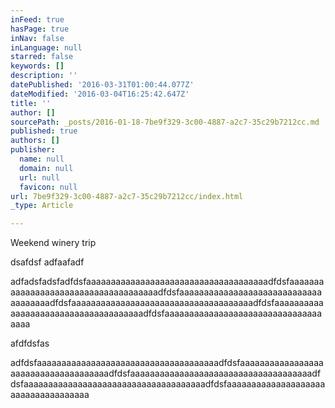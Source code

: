 ```yaml
---
inFeed: true
hasPage: true
inNav: false
inLanguage: null
starred: false
keywords: []
description: ''
datePublished: '2016-03-31T01:00:44.077Z'
dateModified: '2016-03-04T16:25:42.647Z'
title: ''
author: []
sourcePath: _posts/2016-01-18-7be9f329-3c00-4887-a2c7-35c29b7212cc.md
published: true
authors: []
publisher:
  name: null
  domain: null
  url: null
  favicon: null
url: 7be9f329-3c00-4887-a2c7-35c29b7212cc/index.html
_type: Article

---
```

Weekend winery trip

dsafdsf adfaafadf 

adfadsfadsfadfdsfaaaaaaaaaaaaaaaaaaaaaaaaaaaaaaaaaaaaadfdsfaaaaaaaaaaaaaaaaaaaaaaaaaaaaaaaaaaaaadfdsfaaaaaaaaaaaaaaaaaaaaaaaaaaaaaaaaaaaaadfdsfaaaaaaaaaaaaaaaaaaaaaaaaaaaaaaaaaaaaadfdsfaaaaaaaaaaaaaaaaaaaaaaaaaaaaaaaaaaaaadfdsfaaaaaaaaaaaaaaaaaaaaaaaaaaaaaaaaaaaa

afdfdsfas

adfdsfaaaaaaaaaaaaaaaaaaaaaaaaaaaaaaaaaaaaadfdsfaaaaaaaaaaaaaaaaaaaaaaaaaaaaaaaaaaaaadfdsfaaaaaaaaaaaaaaaaaaaaaaaaaaaaaaaaaaaaadfdsfaaaaaaaaaaaaaaaaaaaaaaaaaaaaaaaaaaaaadfdsfaaaaaaaaaaaaaaaaaaaaaaaaaaaaaaaaaaaa